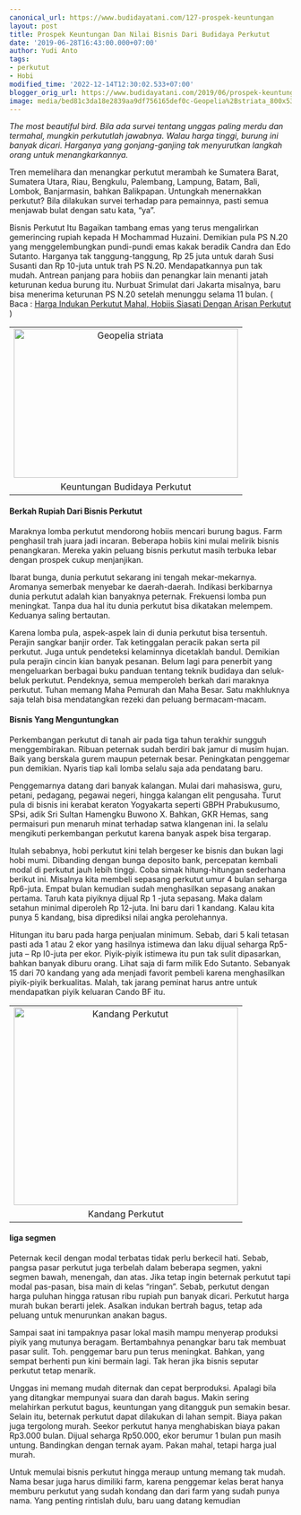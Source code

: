 ```yaml
---
canonical_url: https://www.budidayatani.com/127-prospek-keuntungan
layout: post
title: Prospek Keuntungan Dan Nilai Bisnis Dari Budidaya Perkutut
date: '2019-06-28T16:43:00.000+07:00'
author: Yudi Anto
tags:
- perkutut
- Hobi
modified_time: '2022-12-14T12:30:02.533+07:00'
blogger_orig_url: https://www.budidayatani.com/2019/06/prospek-keuntungan-dan-nilai-bisnis.html
image: media/bed81c3da18e2839aa9df756165def0c-Geopelia%2Bstriata_800x533.jpg
---
```

<p><i>The most beautiful bird. Bila ada survei tentang unggas paling merdu dan termahal, mungkin perkututlah jawabnya. Walau harga tinggi, burung ini banyak dicari. Harganya yang gonjang-ganjing tak menyurutkan langkah orang untuk menangkarkannya.</i></p><p>Tren memelihara dan menangkar perkutut merambah ke Sumatera Barat, Sumatera Utara, Riau, Bengkulu, Palembang, Lampung, Batam, Bali, Lombok, Banjarmasin, bahkan Balikpapan. Untungkah menernakkan perkutut? Bila dilakukan survei terhadap para pemainnya, pasti semua menjawab bulat dengan satu kata, “ya”.</p><p>Bisnis Perkutut Itu Bagaikan tambang emas yang terus mengalirkan gemerincing rupiah kepada H Mochammad Huzaini. Demikian pula PS N.20 yang menggelembungkan pundi-pundi emas kakak beradik Candra dan Edo Sutanto. Harganya tak tanggung-tanggung, Rp 25 juta untuk darah Susi Susanti dan Rp 10-juta untuk trah PS N.20. Mendapatkannya pun tak mudah. Antrean panjang para hobiis dan penangkar lain menanti jatah keturunan kedua burung itu. Nurbuat Srimulat dari Jakarta misalnya, baru bisa menerima keturunan PS N.20 setelah menunggu selama 11 bulan. ( Baca : <a href="https://www.budidayatani.com/2019/06/harga-indukan-perkutut-mahal-hobiis.html">Harga Indukan Perkutut Mahal, Hobiis Siasati Dengan Arisan Perkutut</a> )</p><table align="center" cellpadding="0" cellspacing="0" style="margin-left: auto; margin-right: auto; text-align: center;"><tbody><tr><td style="text-align: center;"><a href="https://i0.wp.com/1.bp.blogspot.com/-WarIkO2rhkg/XRXRVB9mjtI/AAAAAAAACoU/lnnB-2yprCkZcfP-yumeJh4cmpSIVrMZwCLcBGAs/s1600/Geopelia%2Bstriata_800x533.jpg?ssl=1" style="margin-left: auto; margin-right: auto;"><img loading="lazy" alt="Geopelia striata" border="0" data-original-height="533" data-original-width="800" height="266" src="https://i1.wp.com/1.bp.blogspot.com/-WarIkO2rhkg/XRXRVB9mjtI/AAAAAAAACoU/lnnB-2yprCkZcfP-yumeJh4cmpSIVrMZwCLcBGAs/s400/Geopelia%2Bstriata_800x533.jpg?resize=400%2C266&amp;ssl=1" title="" width="400" data-recalc-dims="1" /></a></td></tr><tr><td style="text-align: center;">Keuntungan Budidaya Perkutut </td></tr></tbody></table><p></p><h4>Berkah Rupiah Dari Bisnis Perkutut</h4><p>Maraknya lomba perkutut mendorong hobiis mencari burung bagus. Farm penghasil trah juara jadi incaran. Beberapa hobiis kini mulai melirik bisnis penangkaran. Mereka yakin peluang bisnis perkutut masih terbuka lebar dengan prospek cukup menjanjikan.</p><p>Ibarat bunga, dunia perkutut sekarang ini tengah mekar-mekarnya. Aromanya semerbak menyebar ke daerah-daerah. Indikasi berkibarnya dunia perkutut adalah kian banyaknya peternak. Frekuensi lomba pun meningkat. Tanpa dua hal itu dunia perkutut bisa dikatakan melempem. Keduanya saling bertautan.</p><p>Karena lomba pula, aspek-aspek lain di dunia perkutut bisa tersentuh. Perajin sangkar banjir order. Tak ketinggalan peracik pakan serta pil perkutut. Juga untuk pendeteksi kelaminnya dicetaklah bandul. Demikian pula perajin cincin kian banyak pesanan. Belum lagi para penerbit yang mengeluarkan berbagai buku panduan tentang teknik budidaya dan seluk- beluk perkutut. Pendeknya, semua memperoleh berkah dari maraknya perkutut. Tuhan memang Maha Pemurah dan Maha Besar. Satu makhluknya saja telah bisa mendatangkan rezeki dan peluang bermacam-macam.</p><h4>Bisnis Yang Menguntungkan</h4><p>Perkembangan perkutut di tanah air pada tiga tahun terakhir sungguh menggembirakan. Ribuan peternak sudah berdiri bak jamur di musim hujan. Baik yang berskala gurem maupun peternak besar. Peningkatan penggemar pun demikian. Nyaris tiap kali lomba selalu saja ada pendatang baru.</p><p>Penggemarnya datang dari banyak kalangan. Mulai dari mahasiswa, guru, petani, pedagang, pegawai negeri, hingga kalangan elit pengusaha. Turut pula di bisnis ini kerabat keraton Yogyakarta seperti GBPH Prabukusumo, SPsi, adik Sri Sultan Hamengku Buwono X. Bahkan, GKR Hemas, sang permaisuri pun menaruh minat terhadap satwa klangenan ini. Ia selalu mengikuti perkembangan perkutut karena banyak aspek bisa tergarap.</p><p>Itulah sebabnya, hobi perkutut kini telah bergeser ke bisnis dan bukan lagi hobi mumi. Dibanding dengan bunga deposito bank, percepatan kembali modal di perkutut jauh lebih tinggi. Coba simak hitung-hitungan sederhana berikut ini. Misalnya kita membeli sepasang perkutut umur 4 bulan seharga Rp6-juta. Empat bulan kemudian sudah menghasilkan sepasang anakan pertama. Taruh kata piyiknya dijual Rp 1 -juta sepasang. Maka dalam setahun minimal diperoleh Rp 12-juta. Ini baru dari 1 kandang. Kalau kita punya 5 kandang, bisa diprediksi nilai angka perolehannya.</p><p>Hitungan itu baru pada harga penjualan minimum. Sebab, dari 5 kali tetasan pasti ada 1 atau 2 ekor yang hasilnya istimewa dan laku dijual seharga Rp5-juta &#8211; Rp l0-juta per ekor. Piyik-piyik istimewa itu pun tak sulit dipasarkan, bahkan banyak diburu orang. Lihat saja di farm milik Edo Sutanto. Sebanyak 15 dari 70 kandang yang ada menjadi favorit pembeli karena menghasilkan piyik-piyik berkualitas. Malah, tak jarang peminat harus antre untuk mendapatkan piyik keluaran Cando BF itu.</p><table align="center" cellpadding="0" cellspacing="0" style="margin-left: auto; margin-right: auto; text-align: center;"><tbody><tr><td style="text-align: center;"><a href="https://i2.wp.com/1.bp.blogspot.com/-raQMgba_oJI/XRXNXFbOysI/AAAAAAAACoI/880kvizWGFY2HXq8IKburhAMkjJEJaUYgCLcBGAs/s1600/kandang%2Bperkutut_677x600.jpg?ssl=1" style="margin-left: auto; margin-right: auto;"><img loading="lazy" alt="Kandang Perkutut" border="0" data-original-height="600" data-original-width="677" height="353" src="https://i1.wp.com/1.bp.blogspot.com/-raQMgba_oJI/XRXNXFbOysI/AAAAAAAACoI/880kvizWGFY2HXq8IKburhAMkjJEJaUYgCLcBGAs/s400/kandang%2Bperkutut_677x600.jpg?resize=400%2C353&amp;ssl=1" title="" width="400" data-recalc-dims="1" /></a></td></tr><tr><td style="text-align: center;">Kandang Perkutut</td></tr></tbody></table><p></p><h4>liga segmen</h4><p>Peternak kecil dengan modal terbatas tidak perlu berkecil hati. Sebab, pangsa pasar perkutut juga terbelah dalam beberapa segmen, yakni segmen bawah, menengah, dan atas. Jika tetap ingin beternak perkutut tapi modal pas-pasan, bisa main di kelas “ringan”. Sebab, perkutut dengan harga puluhan hingga ratusan ribu rupiah pun banyak dicari. Perkutut harga murah bukan berarti jelek. Asalkan indukan bertrah bagus, tetap ada peluang untuk menurunkan anakan bagus.</p><p>Sampai saat ini tampaknya pasar lokal masih mampu menyerap produksi piyik yang mutunya beragam. Bertambahnya penangkar baru tak membuat pasar sulit. Toh. penggemar baru pun terus meningkat. Bahkan, yang sempat berhenti pun kini bermain lagi. Tak heran jika bisnis seputar perkutut tetap menarik.</p><p>Unggas ini memang mudah diternak dan cepat berproduksi. Apalagi bila yang ditangkar mempunyai suara dan darah bagus. Makin sering melahirkan perkutut bagus, keuntungan yang ditangguk pun semakin besar. Selain itu, beternak perkutut dapat dilakukan di lahan sempit. Biaya pakan juga tergolong murah. Seekor perkutut hanya menghabiskan biaya pakan Rp3.000 bulan. Dijual seharga Rp50.000, ekor berumur 1 bulan pun masih untung. Bandingkan dengan ternak ayam. Pakan mahal, tetapi harga jual murah.</p><p>Untuk memulai bisnis perkutut hingga meraup untung memang tak mudah. Nama besar juga harus dimiliki farm, karena penggemar kelas berat hanya memburu perkutut yang sudah kondang dan dari farm yang sudah punya nama. Yang penting rintislah dulu, baru uang datang kemudian</p>